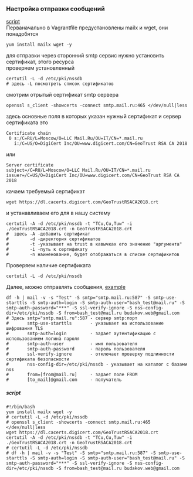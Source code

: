 ### Настройка отправки сообщений
[script](https://github.com/dbudakov/4.bash/blob/master/mail.md#script)  
Перваначально в Vagrantfile предустановлены mailx и wget, они понадобятся  
```shell
yum install mailx wget -y 
```
для отправки через сторонний smtp сервис нужно установить сертификат, этого ресурса  
проверяем установленный  
```shell
certutil -L -d /etc/pki/nssdb  
# здесь -L посмотреть список сертификатов  
```  
смотрим отрытый сертификат smtp сервера  
```shell
openssl s_client -showcerts -connect smtp.mail.ru:465 </dev/null|less  
```  
здесь основные поля в которых указан нужный сертификат и сервер сертификата это    
```  
Certificate chain    
 0 s:/C=RU/L=Moscow/O=LLC Mail.Ru/OU=IT/CN=*.mail.ru    
   i:/C=US/O=DigiCert Inc/OU=www.digicert.com/CN=GeoTrust RSA CA 2018    
```  
или   
```  
Server certificate    
subject=/C=RU/L=Moscow/O=LLC Mail.Ru/OU=IT/CN=*.mail.ru  
issuer=/C=US/O=DigiCert Inc/OU=www.digicert.com/CN=GeoTrust RSA CA 2018  
```  
качаем требуемый сертификат  
```shell
wget https://dl.cacerts.digicert.com/GeoTrustRSACA2018.crt    
```
и устанавливаем его для в нашу систему  
```shell
certutil -A -d /etc/pki/nssdb -t "TCu,Cu,Tuw" -i ./GeoTrustRSACA2018.crt -n GeoTrustRSACA2018.crt    
#  здесь -A -добавить сертификат  
#        -d -директория сертификатов  
#        -t -указывает на trust в кавычках его значение "аргумента"  
#        -i -путь к сертификату  
#        -n наименование, будет отображаться в списке сертификитов  
```
Проверяем наличие сертификата  
```shell
certutil -L -d /etc/pki/nssdb  
```
Далее, можно отправлять сообщения, [example](https://www.dmosk.ru/miniinstruktions.php?mini=mail-shell)  
```shell
df -h | mail -v -s "Test" -S smtp="smtp.mail.ru:587" -S smtp-use-starttls -S smtp-auth=login -S smtp-auth-user="bash_test@mail.ru" -S smtp-auth-password="***" -S ssl-verify-ignore -S nss-config-dir=/etc/pki/nssdb -S from=bash_test@mail.ru budakov.web@gmail.com  
# Здесь smtp="smtp.mail.ru":587 - сервер smtp:порт  
#       smtp-use-starttls       - указывает на использование шифрования TLS  
#       smtp-auth=login         - задает аутентификацию с использованием логина пароля  
#       smtp-auth-user          - имя пользователя  
#       smtp-auth-password      - пароль пользователя  
#       ssl-verify-ignore       - отключает проверку подлинности сертификата безопасности  
#       nss-config-dir=/etc/pki/nssdb - указывает на каталог с базами nss  
#       from=[from@mail.ru]     - задает поле FROM  
#       [to_mail]@gmail.com     - получатель  
```
##### script
```
#!/bin/bash
yum install mailx wget -y
# certutil -L -d /etc/pki/nssdb
# openssl s_client -showcerts -connect smtp.mail.ru:465 </dev/null|less
wget https://dl.cacerts.digicert.com/GeoTrustRSACA2018.crt
certutil -A -d /etc/pki/nssdb -t "TCu,Cu,Tuw" -i ./GeoTrustRSACA2018.crt -n GeoTrustRSACA2018.crt
# certutil -L -d /etc/pki/nssdb
# df -h | mail -v -s "Test" -S smtp="smtp.mail.ru:587" -S smtp-use-starttls -S smtp-auth=login -S smtp-auth-user="bash_test@mail.ru" -S smtp-auth-password="***" -S ssl-verify-ignore -S nss-config-dir=/etc/pki/nssdb -S from=bash_test@mail.ru budakov.web@gmail.com
```
